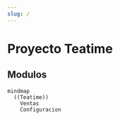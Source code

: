 ```yaml
---
slug: /
---
```


# Proyecto Teatime

## Modulos

```mermaid
mindmap
  ((Teatime))
    Ventas
    Configuracion
```
